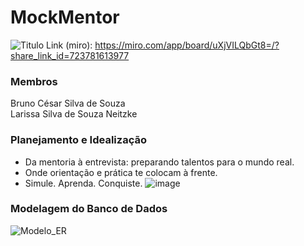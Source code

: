 # MockMentor
![Titulo](https://github.com/user-attachments/assets/ffd9a30c-1fc7-4a2b-a7b0-31badfd6231d)
Link (miro): https://miro.com/app/board/uXjVILQbGt8=/?share_link_id=723781613977

### Membros
Bruno César Silva de Souza <br/>
Larissa Silva de Souza Neitzke

### Planejamento e Idealização
- Da mentoria à entrevista: preparando talentos para o mundo real.
- Onde orientação e prática te colocam à frente.
- Simule. Aprenda. Conquiste.
![image](https://github.com/user-attachments/assets/095bbf9c-3b52-4441-a9b8-07238299364d)

### Modelagem do Banco de Dados
![Modelo_ER](https://github.com/user-attachments/assets/d34d94b7-3a7d-45d8-ad72-a2082dfc38ae)











